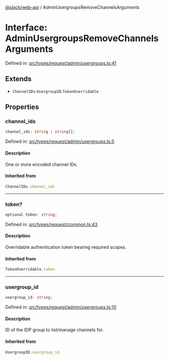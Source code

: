 [@slack/web-api](../index.md) / AdminUsergroupsRemoveChannelsArguments

# Interface: AdminUsergroupsRemoveChannelsArguments

Defined in: [src/types/request/admin/usergroups.ts:41](https://github.com/slackapi/node-slack-sdk/blob/main/packages/web-api/src/types/request/admin/usergroups.ts#L41)

## Extends

- `ChannelIDs`.`UsergroupID`.`TokenOverridable`

## Properties

### channel\_ids

```ts
channel_ids: string | string[];
```

Defined in: [src/types/request/admin/usergroups.ts:5](https://github.com/slackapi/node-slack-sdk/blob/main/packages/web-api/src/types/request/admin/usergroups.ts#L5)

#### Description

One or more encoded channel IDs.

#### Inherited from

```ts
ChannelIDs.channel_ids
```

***

### token?

```ts
optional token: string;
```

Defined in: [src/types/request/common.ts:43](https://github.com/slackapi/node-slack-sdk/blob/main/packages/web-api/src/types/request/common.ts#L43)

#### Description

Overridable authentication token bearing required scopes.

#### Inherited from

```ts
TokenOverridable.token
```

***

### usergroup\_id

```ts
usergroup_id: string;
```

Defined in: [src/types/request/admin/usergroups.ts:10](https://github.com/slackapi/node-slack-sdk/blob/main/packages/web-api/src/types/request/admin/usergroups.ts#L10)

#### Description

ID of the IDP group to list/manage channels for.

#### Inherited from

```ts
UsergroupID.usergroup_id
```
